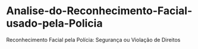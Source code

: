 # Analise-do-Reconhecimento-Facial-usado-pela-Policia
Reconhecimento Facial pela Polícia: Segurança ou Violação de Direitos
